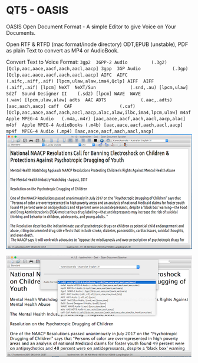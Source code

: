 # QT5 - OASIS
OASIS Open Document Format - A simple Editor to give Voice on Your Documents.

Open RTF & RTFD (mac format/inode directory)  ODT,EPUB (unstable), PDF as plain Text to convert as MP4 or AudioBook. 

Convert Text to Voice Format:
`
3gp2  3GPP-2 Audio         (.3g2) [Qclp,aac,aace,aacf,aach,aacl,aacp]
3gpp  3GP Audio            (.3gp) [Qclp,aac,aace,aacf,aach,aacl,aacp]
AIFC  AIFC                 (.aifc,.aiff,.aif) [lpcm,ulaw,alaw,ima4,Qclp]
AIFF  AIFF                 (.aiff,.aif) [lpcm]
NeXT  NeXT/Sun             (.snd,.au) [lpcm,ulaw]
Sd2f  Sound Designer II    (.sd2) [lpcm]
WAVE  WAVE                 (.wav) [lpcm,ulaw,alaw]
adts  AAC ADTS             (.aac,.adts) [aac,aach,aacp]
caff  CAF                  (.caf)
[Qclp,aac,aace,aacf,aach,aacl,aacp,alac,alaw,ilbc,ima4,lpcm,ulaw] m4af  Apple
MPEG-4 Audio   (.m4a,.m4r) [aac,aace,aacf,aach,aacl,aacp,alac] m4bf  Apple
MPEG-4 AudioBooks (.m4b) [aac,aace,aacf,aach,aacl,aacp] mp4f  MPEG-4 Audio
(.mp4) [aac,aace,aacf,aach,aacl,aacp]
`
[![Tiny_Edit](https://raw.githubusercontent.com/pehohlva/QOASIS/master/speacker2.png)](http://www.youtube.com/watch?v=hJDvKud8RWs)


[![Tiny_Edit](https://raw.githubusercontent.com/pehohlva/QOASIS/master/speacker5.png)](http://www.youtube.com/watch?v=hJDvKud8RWs)




